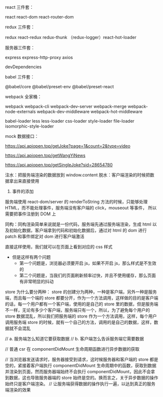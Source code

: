 react 三件套：

react react-dom react-router-dom

redux 三件套：

redux react-redux redux-thunk （redux-logger）react-hot-loader

服务器三件套：

express express-http-proxy axios

devDependencies

babel 三件套：

@babel/core @babel/preset-env @babel/preset-react

webpack 全家桶：

webpack webpack-cli webpack-dev-server webpack-merge webpack-node-externals webpack-dev-middleware webpack-hot-middleware

babel-loader less less-loader css-loader style-loader file-loader isomorphic-style-loader

mock 数据接口：

<!-- https://api.apiopen.top/api.html#cd202f2d79344e2a8a88b1a5efd6f91a -->

<!-- home 接口 -->

https://api.apiopen.top/getJoke?page=1&count=2&type=video

<!-- news 接口 -->

https://api.apiopen.top/getWangYiNews

<!-- detail 接口 -->

https://api.apiopen.top/getSingleJoke?sid=28654780

注水：把服务端渲染的数据放到 window.content
脱水：客户端渲染的时候把数据拿出来直接使用

1. 事件的添加

服务端使用 react-dom/server 的 renderToString 方法的时候，只能够处理 HTML，而不能处理事件，服务端没有客户端的 click，mouseout 等事件，
所以需要把事件注册到 DOM 上

同构：同构渲染简单来说就是一份代码，服务端先通过服务端渲染，生成 html 以及初始化数据，客户端拿到代码和初始化数据后，通过对 html 的 dom 进行 patch 和事件绑定对 dom 进行客户端激活

直接这样使用，我们就可以在页面上看到对应的 css 样式

- 但是这样有两个问题
  - 第一个问题是，浏览器必须要开启 js，如果不开启 js，那么样式是不生效的
  - 第二个问题是，当我们的页面刷新频率过快，并且不使用缓存，那么页面有非常明显的抖动

store 为什么要分两种：
store 的创建分为两种，一种是客户端，另外一种是服务端，而且每一个端的 store 都要分开，作为一个方法调用，这样做的目的是客户端的话，每一个用户都有一个客户端，使用的是自己的 store 里的数据，但是服务端不一样，无论有多少个客户端，服务端只有一个，所以，为了避免每个用户的 store 数据混乱，所以我们把服务端的 store 作为一个方法调用，这样，每个用户调用服务端 store 的时候，就有一个自己的方法，调用的是自己的数据，这样，数据就不会混乱


  // a. 服务端怎么知道它要获取数据
  // b. 客户端怎么告诉服务端它需要数据

  // 普通 csr 在 componentDidMount 生命周期函数进行异步数据的获取

  //   当浏览器发送请求时，服务器接受到请求，这时候服务器和客户端的 store 都是空的，紧接着客户端执行 componentDidMount 生命周期中的函数，获取到数据并渲染到页面，然而服务器端始终不会执行 componentDidMount，因此不会拿到数据，这也导致服务器端的 store 始终是空的。换而言之，关于异步数据的操作始终只是客户端渲染。
  //   让服务端获得数据的操作执行一遍，以达到真正的服务端渲染的效果

